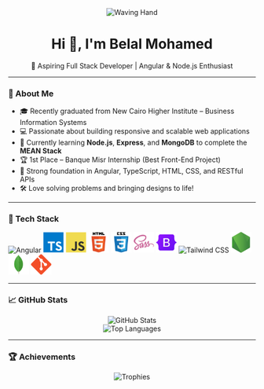 <div align="center">
  <img src="https://media.giphy.com/media/ASd0Ukj0y3qMM/giphy.gif" width="100px" alt="Waving Hand" />
</div>

<h1 align="center">Hi 👋, I'm Belal Mohamed</h1>
<p align="center">🚀 Aspiring Full Stack Developer | Angular & Node.js Enthusiast</p>

---

### 💼 About Me
- 🎓 Recently graduated from New Cairo Higher Institute – Business Information Systems  
- 💻 Passionate about building responsive and scalable web applications  
- 🌱 Currently learning **Node.js**, **Express**, and **MongoDB** to complete the **MEAN Stack**  
- 🏆 1st Place – Banque Misr Internship (Best Front-End Project)  
- 🧠 Strong foundation in Angular, TypeScript, HTML, CSS, and RESTful APIs  
- 🛠️ Love solving problems and bringing designs to life!

---

### 🧰 Tech Stack

<p align="left">
  <img src="https://angular.io/assets/images/logos/angular/angular.svg" alt="Angular" width="42" />
  <img src="https://raw.githubusercontent.com/devicons/devicon/master/icons/typescript/typescript-original.svg" alt="TypeScript" width="42" />
  <img src="https://raw.githubusercontent.com/devicons/devicon/master/icons/javascript/javascript-original.svg" alt="JavaScript" width="42" />
  <img src="https://raw.githubusercontent.com/devicons/devicon/master/icons/html5/html5-original-wordmark.svg" alt="HTML5" width="42" />
  <img src="https://raw.githubusercontent.com/devicons/devicon/master/icons/css3/css3-original-wordmark.svg" alt="CSS3" width="42" />
  <img src="https://raw.githubusercontent.com/devicons/devicon/master/icons/sass/sass-original.svg" alt="Sass" width="42" />
  <img src="https://raw.githubusercontent.com/devicons/devicon/master/icons/bootstrap/bootstrap-original.svg" alt="Bootstrap" width="42" />
  <img src="https://cdn.worldvectorlogo.com/logos/tailwind-css-2.svg" alt="Tailwind CSS" width="42" />
  <img src="https://raw.githubusercontent.com/devicons/devicon/master/icons/nodejs/nodejs-original.svg" alt="Node.js" width="42" />
  <img src="https://raw.githubusercontent.com/devicons/devicon/master/icons/mongodb/mongodb-original.svg" alt="MongoDB" width="42" />
  <img src="https://raw.githubusercontent.com/devicons/devicon/master/icons/git/git-original.svg" alt="Git" width="42" />
</p>

---

### 📈 GitHub Stats

<p align="center">
  <img src="https://github-readme-stats.vercel.app/api?username=belalmohamed99&show_icons=true&locale=en" alt="GitHub Stats" />
  <br />
  <img src="https://github-readme-stats.vercel.app/api/top-langs?username=belalmohamed99&layout=compact&show_icons=true&locale=en" alt="Top Languages" />
</p>

---

### 🏆 Achievements

<p align="center">
  <img src="https://github-profile-trophy.vercel.app/?username=belalmohamed99" alt="Trophies" />
</p>
